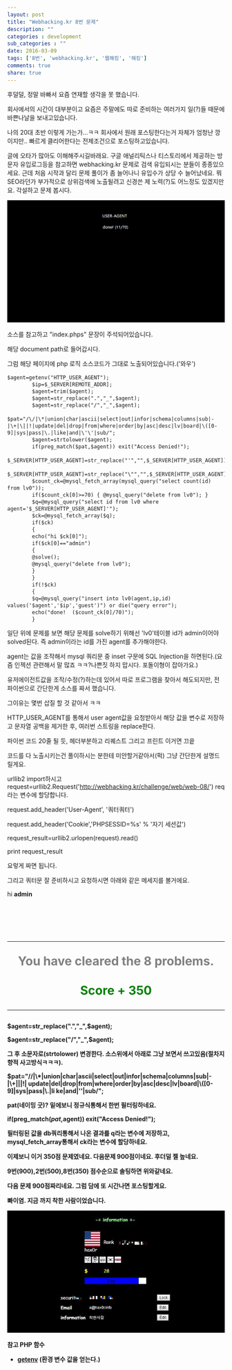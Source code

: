 ```yaml
---
layout: post
title: "Webhacking.kr 8번 문제"
description: ""
categories : development
sub_categories : ""
date: 2016-03-09
tags: ['8번', 'webhacking.kr', '웹해킹', '해킹']
comments: true
share: true
---
```


후덜덜, 정말 바빠서 요즘 연재할 생각을 못 했습니다.

회사에서의 시간이 대부분이고 요즘은 주말에도 따로 준비하는 여러가지 일(?)들 때문에 바쁜나날을 보내고있습니다.

나의 20대 초반 이렇게 가는가...ㅋㅋ 회사에서 원래 포스팅한다는거 자체가 엄청난 깡이지만.. 빠르게 클리어한다는 전제조건으로
포스팅하고있습니다.

글에 오타가 많아도 이해해주시길바래요. 구글 애널리틱스나 티스토리에서 제공하는 방문자 유입로그등을 참고하면 webhacking.kr 문제로
검색 유입되시는 분들이 종종있으세요. 근데 처음 시작과 달리 문제 풀이가 좀 늘어나니 유입수가 상당 수 늘어났네요. 뭐 SEO라던가
부가적으로 상위검색에 노출될려고 신경쓴 제 노력(?)도 어느정도 있겠지만요. 각설하고 문제 봅시다.

  

  

![](/assets/images/posts/515/2602A43A56DF9119032E37.PNG)

  

  

소스를 참고하고 "index.phps" 문장이 주석되어있습니다.

해당 document path로 들어갑시다.

  

그럼 해당 페이지에 php 로직 소스코드가 그대로 노출되어있습니다.('와우')

    $agent=getenv("HTTP_USER_AGENT");
            $ip=$_SERVER[REMOTE_ADDR];
            $agent=trim($agent);
            $agent=str_replace(".","_",$agent);
            $agent=str_replace("/","_",$agent);
            $pat="/\/|\*|union|char|ascii|select|out|infor|schema|columns|sub|-|\+|\||!|update|del|drop|from|where|order|by|asc|desc|lv|board|\([0-9]|sys|pass|\.|like|and|\'\'|sub/";
            $agent=strtolower($agent);
            if(preg_match($pat,$agent)) exit("Access Denied!");
            $_SERVER[HTTP_USER_AGENT]=str_replace("'","",$_SERVER[HTTP_USER_AGENT]);
            $_SERVER[HTTP_USER_AGENT]=str_replace("\"","",$_SERVER[HTTP_USER_AGENT]);
            $count_ck=@mysql_fetch_array(mysql_query("select count(id) from lv0"));
            if($count_ck[0]>=70) { @mysql_query("delete from lv0"); }
            $q=@mysql_query("select id from lv0 where agent='$_SERVER[HTTP_USER_AGENT]'");
            $ck=@mysql_fetch_array($q);
            if($ck)
            { 
            echo("hi $ck[0]");
            if($ck[0]=="admin")
            {
            @solve();
            @mysql_query("delete from lv0");
            }
            }
            if(!$ck)
            {
            $q=@mysql_query("insert into lv0(agent,ip,id) values('$agent','$ip','guest')") or die("query error");
            echo("done!  ($count_ck[0]/70)");
            }

  

일단 위에 문제를 보면 해당 문제를 solve하기 위해선 'lv0'테이블 id가 admin이어야 solved된다. 즉 admin이라는 id를
가진 agent를 추가해야한다.

agent는 값을 조작해서 mysql 쿼리문 중 inset 구문에 SQL Injection을 하면된다.(요즘 인젝션 관련해서 말 많죠
ㅋㅋ?나쁜짓 하지 맙시다. 포돌이형이 잡아가요.)

유저에이전트값을 조작/수정(?)하는데 있어서 따로 프로그램을 찾아서 해도되지만, 전 파이썬으로 간단한게 소스를 짜서 했습니다.

그이유는 몇번 삽질 할 것 같아서 ㅋㅋ

HTTP_USER_AGENT를 통해서 user agent값을 요청받아서 해당 값을 변수로 저장하고 문자열 공백을 제거한 후, 여러번 스트링을
replace한다.

파이썬 코드 20줄 될 듯, 헤더부분하고 리퀘스트 그리고 프린트 이거면 끄읕

  

코드를 다 노출시키는건 풀이하시는 분한테 미안할거같아서(퍽) 그냥 간단한게 설명드릴게요.

urllib2 import하시고
request=urllib2.Request('http://webhacking.kr/challenge/web/web-08/') req라는
변수에 할당합니다.

request.add_header('User-Agent', '쿼터쿼터')

request.add_header('Cookie','PHPSESSID=%s' % '자기 세션값')

request_result=urllib2.urlopen(request).read()

print request_result

  

요렇게 짜면 됩니다.

  

그리고 쿼터문 잘 준비하시고 요청하시면 아래와 같은 메세지를 볼거에요.

hi <b>admin</b><p><script>alert('Congratulation!');</script><center><h1><br><b
r><hr><font color=gray>You have cleared the 8 problems.</font><br><br><font
color=green><b>Score + 350</b></font><br><hr></h1></center>

  

  

$agent=str_replace(".","_",$agent);

$agent=str_replace("/","_",$agent);

그 후 소문자로(strtolower) 변경한다. 소스위에서 아래로 그냥 보면서 쓰고있음(절차지향적 사고방식ㅋㅋㅋ).

$pat="/\/|\\*|union|char|ascii|select|out|infor|schema|columns|sub|-|\\+|\||!|
update|del|drop|from|where|order|by|asc|desc|lv|board|\\([0-9]|sys|pass|\\.|li
ke|and|\'\'|sub/";

pat(네이밍 굿)? 밑에보니 정규식통해서 한번 필터링하네요.

if(preg_match($pat,$agent)) exit("Access Denied!");

  

필터링된 값을 db쿼리통해서 나온 결과를 q라는 변수에 저장하고, mysql_fetch_array통해서 ck라는 변수에 할당하네요.

이제보니 이거 350점 문제였네요. 다음문제 900점이네요. 후더덜 젤 높네요.

9번(900),2번(500),8번(350) 점수순으로 솔팅하면 위와같네요.

다음 문제 900점짜리네요. 그럼 담에 또 시간나면 포스팅할게요.

빠이염. 지금 까지 착한 사람이었습니다.

  

  

![](/assets/images/posts/515/224DDC3E56DF983B34FA4B.JPEG)

  

  

참고 PHP 함수

  * [getenv](http://php.net/manual/kr/function.getenv.php) (환경 변수 값을 얻는다.)

  

